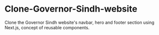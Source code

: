 # Clone-Governor-Sindh-website
Clone the Governor Sindh website's navbar, hero and footer section using Next.js, concept of reusable components.
